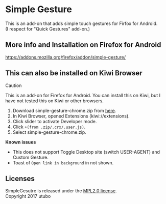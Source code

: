 # Simple Gesture
This is an add-on that adds simple touch gestures for Firfox for Android.  
(I respect for "Quick Gestures" add-on.)

## More info and Installation on Firefox for Android
https://addons.mozilla.org/firefox/addon/simple-gesture/

## This can also be installed on Kiwi Browser

> [!CAUTION]
> This is an add-on for Firefox for Android.
> You can install this on Kiwi, but I have not tested this on Kiwi or other browsers.

1. Download simple-gesture-chrome.zip from [here](https://github.com/utubo/firefox-simple_gesture/releases/latest).
2. In Kiwi Browser, opened Extensions (kiwi://extensions).
3. Click slider to activate Developer mode.
4. Click `+(from .zip/.crx/.user.js)`.
5. Select simple-gesture-chrome.zip.

**Known issues**
- This does not support Toggle Desktop site (switch USER-AGENT) and Custom Gesture.
- Toast of `Open link in background` in not shown.

## Licenses
SimpleGesutre is released under the [MPL2.0 license](http://www.mozilla.org/MPL/2.0/).  
Copyright 2017 utubo  


